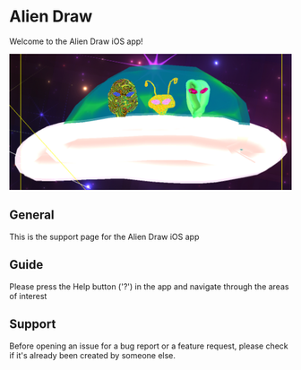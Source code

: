 # Alien Draw

Welcome to the Alien Draw iOS app!

![Alt text](alien2.png)

## General

This is the support page for the Alien Draw iOS app

## Guide

Please press the Help button ('?') in the app and navigate through the areas of interest

## Support

Before opening an issue for a bug report or a feature request, please check if it's already been created by someone else.